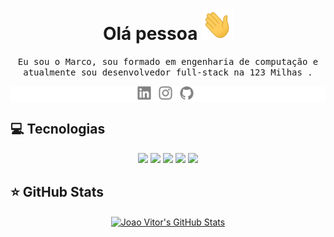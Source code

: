<h1 align="center"> Olá pessoa <img src="https://raw.githubusercontent.com/parth-27/parth-27/master/Hi.gif" height="50" width="50"> </h1>

<p align="center"><samp> Eu sou o Marco, sou formado em engenharia de computação e atualmente sou desenvolvedor full-stack na 123 Milhas . </samp></p>

<p align="center" style="background-color:white;">
 <a href="https://www.linkedin.com/in/marcoamlima"><img alt="Marco's Linkedin" width="22px" src="https://raw.githubusercontent.com/joaovvrodrigues/joaovvrodrigues/main/assets/linkedin.png" /></a>&nbsp;&nbsp;
 <a href="https://instagram.com/japadocontra"><img alt="Joao Vitor's Instagram" width="22px" src="https://raw.githubusercontent.com/joaovvrodrigues/joaovvrodrigues/main/assets/instagram.png" /></a>&nbsp;&nbsp;
<a href="https://github.com/joaovvrodrigues"><img alt="Joao Vitor's Github" width="22px" src="https://raw.githubusercontent.com/joaovvrodrigues/joaovvrodrigues/main/assets/github.png" /></a>&nbsp;&nbsp;

 
 
<br>
  

## 💻 Tecnologias
<p align="center">
<img src="https://img.shields.io/badge/dart-%23007ACC.svg?&style=for-the-badge&logo=dart&logoColor=white" height="25"/>
<img src="https://img.shields.io/badge/flutter%20-%23007ACC.svg?&style=for-the-badge&logo=flutter&logoColor=white" height="25"/>
 <img src="https://img.shields.io/badge/Firebase-%23F7DF1E.svg?&style=for-the-badge&logo=firebase&logoColor=black" height="25"/>
<img src="https://img.shields.io/badge/python%20-%2343853D.svg?&style=for-the-badge&logo=python&logoColor=white" height="25"/>
<img src="https://img.shields.io/badge/Visual%20Studio%20Code-0089D6?logo=visual-studio-code&logoColor=white&style=for-the-badge" height="25"/>
</p>

## ⭐ GitHub Stats
<p align="center">
<a href="https://github.com/joaovvrodrigues">
<img align="center" src="https://github-readme-stats.vercel.app/api?username=joaovvrodrigues&count_private=true&include_all_commits=true&show_icons=true&theme=onedark&line_height=27&v=5" alt="Joao Vitor's GitHub Stats" /> </a> 
</p> 
